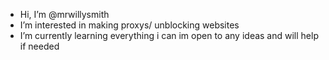- Hi, I’m @mrwillysmith
- I’m interested in making proxys/ unblocking websites
- I’m currently learning everything i can
im open to any ideas and will help if needed
